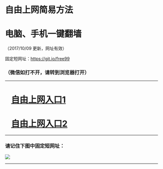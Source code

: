 ﻿# 自由上网简易方法

# 电脑、手机一键翻墙

（2017/10/09 更新，网址有效）

固定短网址：https://git.io/free99

### （微信如打不开，请转到浏览器打开）


***





# &nbsp;&nbsp; <a href="http://ft110216592.fwq-tz-1001.info/fwqtz01.html?t=10090016140 " target="_blank">自由上网入口1</a>
# &nbsp;&nbsp; <a href="http://ft2215722479.fwq-tz-1002.info/fwqtz02.html?t=10090014431 " target="_blank">自由上网入口2</a>
***

### 请记住下图中固定短网址：

<img src="https://s3-us-west-2.amazonaws.com/fwq-1001/yjfq-20170905okok.png" /> 


***

